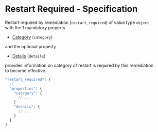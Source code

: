 # Restart Required - Specification

Restart required by remediation (`restart_required`) of value type `object` with
the 1 mandatory property

* [Category](restart_required/category-spec.en.md) (`category`)

and the optional property

* [Details](restart_required/details-spec.en.md) (`details`)

provides information on category of restart is required by this remediation to
become effective.

```javascript
"restart_required": {
  // ...
  "properties": {
    "category": {
      // ...
    }
    "details": {
      // ...
    }
  }
}
```
